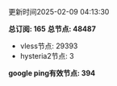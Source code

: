 更新时间2025-02-09 04:13:30

**总订阅: 165**
**总节点: 48487**
- vless节点: 29393
- hysteria2节点: 3

**google ping有效节点: 394**
